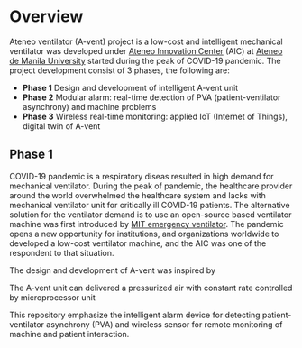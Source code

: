 # Overview
Ateneo ventilator (A-vent) project is a low-cost and intelligent mechanical ventilator was developed under [Ateneo Innovation Center](https://www.ateneoinnovation.org/) (AIC) at [Ateneo de Manila University](https://www.ateneo.edu/) started during the peak of COVID-19 pandemic. The project development consist of 3 phases, the following are:
* **Phase 1** Design and development of intelligent A-vent unit
* **Phase 2** Modular alarm: real-time detection of PVA (patient-ventilator asynchrony) and machine problems
* **Phase 3** Wireless real-time monitoring: applied IoT (Internet of Things), digital twin of A-vent

## Phase 1
COVID-19 pandemic is a respiratory diseas resulted in high demand for mechanical ventilator. During the peak of pandemic, the healthcare provider around the world overwhelmed the healthcare system and lacks with mechanical ventilator unit for critically ill COVID-19 patients. The alternative solution for the ventilator demand is to use an open-source based ventilator machine was first introduced by [MIT emergency ventilator](https://emergency-vent.mit.edu/). The pandemic opens a new opportunity for institutions, and organizations worldwide to developed a low-cost ventilator machine, and the AIC was one of the respondent to that situation.

The design and development of A-vent was inspired by





The A-vent unit can delivered a pressurized air with constant rate controlled by microprocessor unit

This repository emphasize the intelligent alarm device for detecting patient-ventilator asynchrony (PVA) and wireless sensor for remote monitoring of machine and patient interaction. 
